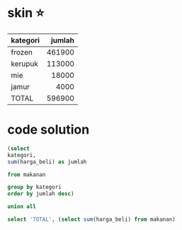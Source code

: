 # skin ⭐

|kategori|jumlah|
|---|---:|
|frozen|461900|
|kerupuk|113000|
|mie|18000|
|jamur|4000|
|TOTAL|596900|

# code solution

```sql
(select
kategori,
sum(harga_beli) as jumlah

from makanan

group by kategori
order by jumlah desc)

union all

select 'TOTAL', (select sum(harga_beli) from makanan)
```


